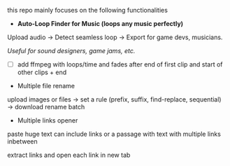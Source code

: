 this repo mainly focuses on the following functionalities

- **Auto-Loop Finder for Music (loops any music perfectly)**

Upload audio → Detect seamless loop → Export for game devs, musicians.

_Useful for sound designers, game jams, etc._

- [ ] add ffmpeg with loops/time and fades after end of first clip and start of other clips + end

- Multiple file rename

upload images or files → set a rule (prefix, suffix, find-replace, sequential) → download rename batch

- Multiple links opener

paste huge text can include links or a passage with text with multiple links inbetween

extract links and open each link in new tab
